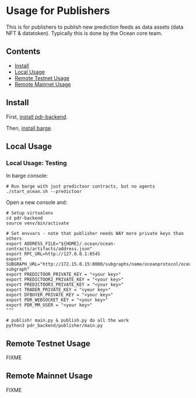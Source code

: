 <!--
Copyright 2023 Ocean Protocol Foundation
SPDX-License-Identifier: Apache-2.0
-->

# Usage for Publishers

This is for publishers to publish new prediction feeds as data assets (data NFT & datatoken). Typically this is done by the Ocean core team.

## Contents

- [Install](#install)
- [Local Usage](#local-usage)
- [Remote Testnet Usage](#remote-testnet-usage)
- [Remote Mainnet Usage](#remote-mainnet-usage)

## Install

First, [install pdr-backend](install.md).

Then, [install barge](barge.md#install-barge).

## Local Usage

### Local Usage: Testing

In barge console:
```console
# Run barge with just predictoor contracts, but no agents
./start_ocean.sh --predictoor
```

Open a new console and:
```console
# Setup virtualenv
cd pdr-backend
source venv/bin/activate

# Set envvars - note that publisher needs WAY more private keys than others
export ADDRESS_FILE="${HOME}/.ocean/ocean-contracts/artifacts/address.json"
export RPC_URL=http://127.0.0.1:8545
export SUBGRAPH_URL="http://172.15.0.15:8000/subgraphs/name/oceanprotocol/ocean-subgraph"
export PREDICTOOR_PRIVATE_KEY = "<your key>"
export PREDICTOOR2_PRIVATE_KEY = "<your key>"
export PREDICTOOR3_PRIVATE_KEY = "<your key>"
export TRADER_PRIVATE_KEY = "<your key>"
export DFBUYER_PRIVATE_KEY = "<your key>"
export PDR_WEBSOCKET_KEY = "<your key>"
export PDR_MM_USER = "<your key>"
"""

# publish! main.py & publish.py do all the work
python3 pdr_backend/publisher/main.py
```

## Remote Testnet Usage

FIXME

## Remote Mainnet Usage

FIXME

